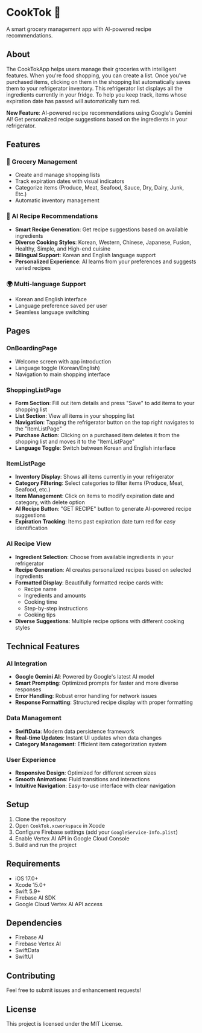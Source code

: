 # CookTok 🍳

A smart grocery management app with AI-powered recipe recommendations.

## About

The CookTokApp helps users manage their groceries with intelligent features. When you're food shopping, you can create a list. Once you've purchased items, clicking on them in the shopping list automatically saves them to your refrigerator inventory. This refrigerator list displays all the ingredients currently in your fridge. To help you keep track, items whose expiration date has passed will automatically turn red.

**New Feature**: AI-powered recipe recommendations using Google's Gemini AI! Get personalized recipe suggestions based on the ingredients in your refrigerator.

## Features

### 🛒 Grocery Management
- Create and manage shopping lists
- Track expiration dates with visual indicators
- Categorize items (Produce, Meat, Seafood, Sauce, Dry, Dairy, Junk, Etc.)
- Automatic inventory management

### 🤖 AI Recipe Recommendations
- **Smart Recipe Generation**: Get recipe suggestions based on available ingredients
- **Diverse Cooking Styles**: Korean, Western, Chinese, Japanese, Fusion, Healthy, Simple, and High-end cuisine
- **Bilingual Support**: Korean and English language support
- **Personalized Experience**: AI learns from your preferences and suggests varied recipes

### 🌍 Multi-language Support
- Korean and English interface
- Language preference saved per user
- Seamless language switching

## Pages

### OnBoardingPage
- Welcome screen with app introduction
- Language toggle (Korean/English)
- Navigation to main shopping interface

### ShoppingListPage
- **Form Section**: Fill out item details and press "Save" to add items to your shopping list
- **List Section**: View all items in your shopping list
- **Navigation**: Tapping the refrigerator button on the top right navigates to the "ItemListPage"
- **Purchase Action**: Clicking on a purchased item deletes it from the shopping list and moves it to the "ItemListPage"
- **Language Toggle**: Switch between Korean and English interface

### ItemListPage
- **Inventory Display**: Shows all items currently in your refrigerator
- **Category Filtering**: Select categories to filter items (Produce, Meat, Seafood, etc.)
- **Item Management**: Click on items to modify expiration date and category, with delete option
- **AI Recipe Button**: "GET RECIPE" button to generate AI-powered recipe suggestions
- **Expiration Tracking**: Items past expiration date turn red for easy identification

### AI Recipe View
- **Ingredient Selection**: Choose from available ingredients in your refrigerator
- **Recipe Generation**: AI creates personalized recipes based on selected ingredients
- **Formatted Display**: Beautifully formatted recipe cards with:
  - Recipe name
  - Ingredients and amounts
  - Cooking time
  - Step-by-step instructions
  - Cooking tips
- **Diverse Suggestions**: Multiple recipe options with different cooking styles

## Technical Features

### AI Integration
- **Google Gemini AI**: Powered by Google's latest AI model
- **Smart Prompting**: Optimized prompts for faster and more diverse responses
- **Error Handling**: Robust error handling for network issues
- **Response Formatting**: Structured recipe display with proper formatting

### Data Management
- **SwiftData**: Modern data persistence framework
- **Real-time Updates**: Instant UI updates when data changes
- **Category Management**: Efficient item categorization system

### User Experience
- **Responsive Design**: Optimized for different screen sizes
- **Smooth Animations**: Fluid transitions and interactions
- **Intuitive Navigation**: Easy-to-use interface with clear navigation

## Setup

1. Clone the repository
2. Open `CookTok.xcworkspace` in Xcode
3. Configure Firebase settings (add your `GoogleService-Info.plist`)
4. Enable Vertex AI API in Google Cloud Console
5. Build and run the project

## Requirements

- iOS 17.0+
- Xcode 15.0+
- Swift 5.9+
- Firebase AI SDK
- Google Cloud Vertex AI API access

## Dependencies

- Firebase AI
- Firebase Vertex AI
- SwiftData
- SwiftUI

## Contributing

Feel free to submit issues and enhancement requests!

## License

This project is licensed under the MIT License. 